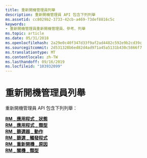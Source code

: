 ```yaml
---
title: 重新開機管理員列舉
description: 重新開機管理員 API 包含下列列舉
ms.assetid: cc8029b2-3733-42cb-a469-73def8816c5c
keywords:
- 重新開機管理員重新開機管理員、參考、列舉
ms.topic: article
ms.date: 05/31/2018
ms.openlocfilehash: 2a29e0c40f347d33f9af2ad4482c592e9b2cd39c
ms.sourcegitcommit: 2d531328b6ed82d4ad971a45a5131b430c5866f7
ms.translationtype: MT
ms.contentlocale: zh-TW
ms.lasthandoff: 09/16/2019
ms.locfileid: "103932099"
---
```

# <a name="restart-manager-enumerations"></a>重新開機管理員列舉

重新開機管理員 API 包含下列列舉：

<dl>

[**RM \_ 應用程式 \_ 狀態**](/windows/desktop/api/RestartManager/ne-restartmanager-rm_app_status)  
[**RM \_ 應用程式 \_ 類型**](/windows/desktop/api/RestartManager/ne-restartmanager-rm_app_type)  
[**RM \_ 篩選器 \_ 動作**](/windows/desktop/api/RestartManager/ne-restartmanager-rm_filter_action)  
[**RM \_ 篩選 \_ 觸發程式**](/windows/desktop/api/RestartManager/ne-restartmanager-rm_filter_trigger)  
[**RM \_ 重新開機 \_ 原因**](/windows/desktop/api/RestartManager/ne-restartmanager-rm_reboot_reason)  
[**RM \_ 關機 \_ 類型**](/windows/desktop/api/RestartManager/ne-restartmanager-rm_shutdown_type)  
</dl>

 

 




